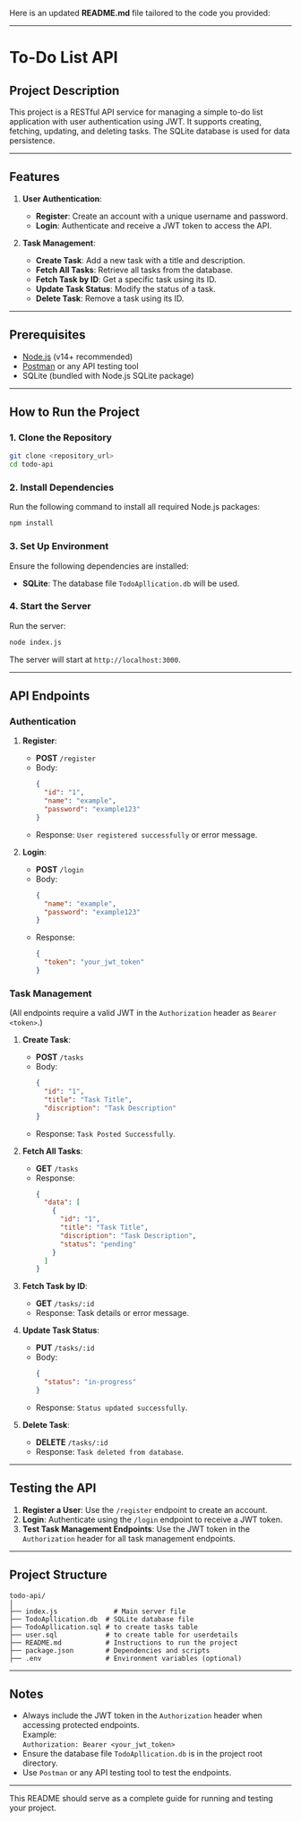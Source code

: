 Here is an updated **README.md** file tailored to the code you provided:

---

# **To-Do List API**

## **Project Description**

This project is a RESTful API service for managing a simple to-do list application with user authentication using JWT. It supports creating, fetching, updating, and deleting tasks. The SQLite database is used for data persistence.

---

## **Features**

1. **User Authentication**:
   - **Register**: Create an account with a unique username and password.
   - **Login**: Authenticate and receive a JWT token to access the API.

2. **Task Management**:
   - **Create Task**: Add a new task with a title and description.
   - **Fetch All Tasks**: Retrieve all tasks from the database.
   - **Fetch Task by ID**: Get a specific task using its ID.
   - **Update Task Status**: Modify the status of a task.
   - **Delete Task**: Remove a task using its ID.

---

## **Prerequisites**

- [Node.js](https://nodejs.org/) (v14+ recommended)
- [Postman](https://www.postman.com/) or any API testing tool
- SQLite (bundled with Node.js SQLite package)

---

## **How to Run the Project**

### **1. Clone the Repository**
```bash
git clone <repository_url>
cd todo-api
```

### **2. Install Dependencies**
Run the following command to install all required Node.js packages:
```bash
npm install
```

### **3. Set Up Environment**
Ensure the following dependencies are installed:
- **SQLite**: The database file `TodoApllication.db` will be used.

### **4. Start the Server**
Run the server:
```bash
node index.js
```
The server will start at `http://localhost:3000`.

---

## **API Endpoints**

### **Authentication**
1. **Register**:  
   - **POST** `/register`  
   - Body:  
     ```json
     {
       "id": "1",
       "name": "example",
       "password": "example123"
     }
     ```  
   - Response: `User registered successfully` or error message.

2. **Login**:  
   - **POST** `/login`  
   - Body:  
     ```json
     {
       "name": "example",
       "password": "example123"
     }
     ```  
   - Response:  
     ```json
     {
       "token": "your_jwt_token"
     }
     ```

### **Task Management**  
(All endpoints require a valid JWT in the `Authorization` header as `Bearer <token>`.)

1. **Create Task**:  
   - **POST** `/tasks`  
   - Body:  
     ```json
     {
       "id": "1",
       "title": "Task Title",
       "discription": "Task Description"
     }
     ```  
   - Response: `Task Posted Successfully`.

2. **Fetch All Tasks**:  
   - **GET** `/tasks`  
   - Response:  
     ```json
     {
       "data": [
         {
           "id": "1",
           "title": "Task Title",
           "discription": "Task Description",
           "status": "pending"
         }
       ]
     }
     ```

3. **Fetch Task by ID**:  
   - **GET** `/tasks/:id`  
   - Response: Task details or error message.

4. **Update Task Status**:  
   - **PUT** `/tasks/:id`  
   - Body:  
     ```json
     {
       "status": "in-progress"
     }
     ```  
   - Response: `Status updated successfully`.

5. **Delete Task**:  
   - **DELETE** `/tasks/:id`  
   - Response: `Task deleted from database`.

---

## **Testing the API**

1. **Register a User**: Use the `/register` endpoint to create an account.
2. **Login**: Authenticate using the `/login` endpoint to receive a JWT token.
3. **Test Task Management Endpoints**: Use the JWT token in the `Authorization` header for all task management endpoints.

---

## **Project Structure**

```
todo-api/
│
├── index.js              # Main server file
├── TodoApllication.db  # SQLite database file
├── TodoApllication.sql # to create tasks table
├── user.sql            # to create table for userdetails 
├── README.md           # Instructions to run the project
├── package.json        # Dependencies and scripts
├── .env                # Environment variables (optional)
```

---

## **Notes**

- Always include the JWT token in the `Authorization` header when accessing protected endpoints.  
  Example:  
  `Authorization: Bearer <your_jwt_token>`
- Ensure the database file `TodoApllication.db` is in the project root directory.
- Use `Postman` or any API testing tool to test the endpoints.

--- 

This README should serve as a complete guide for running and testing your project.
